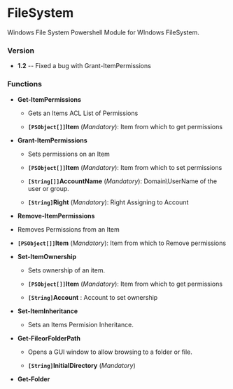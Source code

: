 # FileSystem
Windows File System Powershell Module for WIndows FileSystem.

### Version
- **1.2** -- Fixed a bug with Grant-ItemPermissions

### Functions
- **Get-ItemPermissions** 
  - Gets an Items ACL List of Permissions
  
  - **`[PSObject[]]`Item** (_Mandatory_): Item from which to get permissions
  
- **Grant-ItemPermissions**
  - Sets permissions on an Item
  
  - **`[PSObject[]]`Item** (_Mandatory_): Item from which to set permissions
  - **`[String[]]`AccountName** (_Mandatory_): Domain\UserName of the user or group.
  - **`[String]`Right** (_Mandatory_): Right Assigning to Account  
  
- **Remove-ItemPermissions**
 - Removes Permissions from an Item
 
 - **`[PSObject[]]`Item** (_Mandatory_): Item from which to Remove permissions
 
- **Set-ItemOwnership**
  - Sets ownership of an item.
  
  - **`[PSObject[]]`Item** (_Mandatory_): Item from which to get permissions
  - **`[String]`Account** : Account to set ownership
  
- **Set-ItemInheritance**
  - Sets an Items Permision Inheritance.
  
- **Get-FileorFolderPath**
  - Opens a GUI window to allow browsing to a folder or file.
  
  - **`[String]`InitialDirectory** (_Mandatory_)
  
- **Get-Folder**
  

